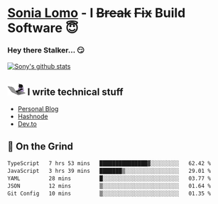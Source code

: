# [Sonia Lomo](https://sonylomo.github.io/) - I ~~Break~~ ~~Fix~~ Build Software 😇
### Hey there Stalker... 😏 

<a href="https://github.com/sonylomo/github-readme-stats">
  <img align="center" src="https://media.giphy.com/media/lU05nFSW6Y2A/giphy.gif" alt="Sony's github stats" />
</a>

## <img src="assets/devcat.gif" width="40"> I write technical stuff
- [Personal Blog](https://www.sonylomo.dev/blog)
- [Hashnode](https://sonylomo.hashnode.dev/)
- [Dev.to](https://dev.to/sonylomo)

## 🤡 On the Grind
<!--START_SECTION:waka-->

```txt
TypeScript   7 hrs 53 mins   ███████████████▓░░░░░░░░░   62.42 %
JavaScript   3 hrs 39 mins   ███████▒░░░░░░░░░░░░░░░░░   29.01 %
YAML         28 mins         █░░░░░░░░░░░░░░░░░░░░░░░░   03.77 %
JSON         12 mins         ▒░░░░░░░░░░░░░░░░░░░░░░░░   01.64 %
Git Config   10 mins         ▒░░░░░░░░░░░░░░░░░░░░░░░░   01.35 %
```

<!--END_SECTION:waka-->
